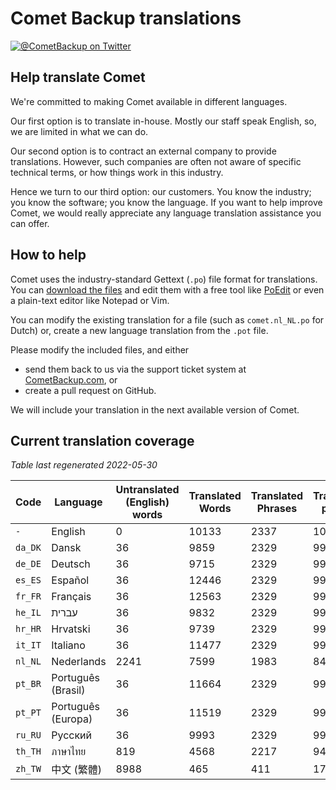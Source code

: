 # Comet Backup translations

[![@CometBackup on Twitter](https://img.shields.io/badge/twitter-%40CometBackup-blue.svg?style=flat)](https://twitter.com/CometBackup)

## Help translate Comet

We're committed to making Comet available in different languages.

Our first option is to translate in-house. Mostly our staff speak English, so, we are limited in what we can do.

Our second option is to contract an external company to provide translations. However, such companies are often not aware of specific technical terms, or how things work in this industry.

Hence we turn to our third option: our customers. You know the industry; you know the software; you know the language. If you want to help improve Comet, we would really appreciate any language translation assistance you can offer.

## How to help

Comet uses the industry-standard Gettext (`.po`) file format for translations. You can [download the files](https://github.com/CometBackup/translations/archive/master.zip) and edit them with a free tool like [PoEdit](https://poedit.net/) or even a plain-text editor like Notepad or Vim.

You can modify the existing translation for a file (such as `comet.nl_NL.po` for Dutch) or, create a new language translation from the `.pot` file.

Please modify the included files, and either 
- send them back to us via the support ticket system at [CometBackup.com](https://cometbackup.com/), or
- create a pull request on GitHub.

We will include your translation in the next available version of Comet.

## Current translation coverage

*Table last regenerated 2022-05-30*

|Code    |Language              |Untranslated (English) words |Translated Words |Translated Phrases |Translation percent
|--------|----------------------|-----------------------------|-----------------|-------------------|--------------------
|`-`     |English               |0                            |10133            |2337               |  100.00
|`da_DK` |Dansk‬                |36                           |9859             |2329               |   99.66
|`de_DE` |Deutsch               |36                           |9715             |2329               |   99.66
|`es_ES` |Español               |36                           |12446            |2329               |   99.66
|`fr_FR` |Français              |36                           |12563            |2329               |   99.66
|`he_IL` |עברית‬                 |36                           |9832             |2329               |   99.66
|`hr_HR` |Hrvatski              |36                           |9739             |2329               |   99.66
|`it_IT` |Italiano              |36                           |11477            |2329               |   99.66
|`nl_NL` |Nederlands            |2241                         |7599             |1983               |   84.85
|`pt_BR` |Português (Brasil)    |36                           |11664            |2329               |   99.66
|`pt_PT` |Português (Europa)    |36                           |11519            |2329               |   99.66
|`ru_RU` |Русский               |36                           |9993             |2329               |   99.66
|`th_TH` |ภาษาไทย‬              |819                          |4568             |2217               |   94.87
|`zh_TW` |中文 (繁體)               |8988                         |465              |411                |   17.59

